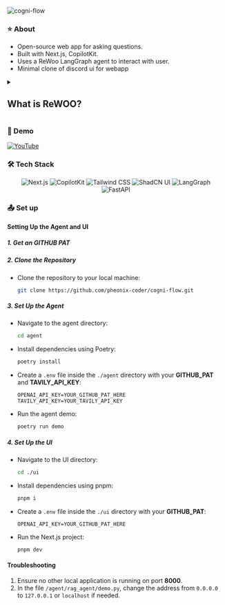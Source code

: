 ![cogni-flow](https://socialify.git.ci/pheonix-coder/cogni-flow/image?custom_description=QnA+AI+webapp+using+ReWoo+Agent&description=1&font=KoHo&name=1&owner=1&pattern=Overlapping+Hexagons&theme=Light)


### ⭐ About  

- Open-source web app for asking questions.  
- Built with Next.js, CopilotKit.  
- Uses a ReWoo LangGraph agent to interact with user.
- Minimal clone of discord ui for webapp

<details>
<summary><h2>What is ReWOO?</h2></summary>

ReWOO is an agent architecture designed to improve efficiency and simplify fine-tuning for tool use in AI systems. It features three main modules:

![image](https://github.com/user-attachments/assets/6745dd30-3470-4719-94aa-29357a301579)

### 🧠 Planner
- Generates a step-by-step plan in the following format:
  ```
  Plan: <reasoning>
  #E1 = Tool[argument for tool]
  Plan: <reasoning>
  #E2 = Tool[argument for tool with #E1 variable substitution]
  ...
  ```
- Leverages **variable substitution** to avoid redundant calls to the Planner LLM.

### Worker
- Executes the tools using the arguments provided by the Planner.

### 🧠 Solver
- Generates the final answer for the original task using the observations from the Worker.

Modules marked with a 🧠 emoji involve an LLM call. By consolidating tool usage planning, ReWOO reduces token consumption and execution time compared to ReACT-style architectures.

</details>

### :movie_camera: Demo
[![YouTube](http://i.ytimg.com/vi/lsqSSLxT8bE/hqdefault.jpg)](https://www.youtube.com/watch?v=lsqSSLxT8bE)

### :hammer_and_wrench: Tech Stack

<p align="center">
  <img src="https://img.shields.io/badge/Next.js-black?logo=next.js" alt="Next.js" />
  <img src="https://img.shields.io/badge/CopilotKit-🪁-black" alt="CopilotKit" />
  <img src="https://img.shields.io/badge/Tailwind_CSS-38B2AC?logo=tailwind-css&logoColor=white" alt="Tailwind CSS" />
  <img src="https://img.shields.io/badge/ShadCN--UI-7F56D9" alt="ShadCN UI" />
  <img src="https://img.shields.io/badge/LangGraph-purple" alt="LangGraph" />
  <img src="https://img.shields.io/badge/FastAPI-blue" alt="FastAPI" />
</p>

### :outbox_tray: Set up

#### **Setting Up the Agent and UI**

##### **1. Get an GITHUB PAT**

##### **2. Clone the Repository**
- Clone the repository to your local machine:
   ```sh
   git clone https://github.com/pheonix-coder/cogni-flow.git
   ```

##### **3. Set Up the Agent**
- Navigate to the agent directory:
   ```sh
   cd agent
   ```
- Install dependencies using Poetry:
   ```sh
   poetry install
   ```
- Create a `.env` file inside the `./agent` directory with your **GITHUB_PAT** and **TAVILY_API_KEY**:
   ```
   OPENAI_API_KEY=YOUR_GITHUB_PAT_HERE
   TAVILY_API_KEY=YOUR_TAVILY_API_KEY
   ```
- Run the agent demo:
   ```sh
   poetry run demo
   ```

##### **4. Set Up the UI**
- Navigate to the UI directory:
   ```sh
   cd ./ui
   ```
- Install dependencies using pnpm:
   ```sh
   pnpm i
   ```
- Create a `.env` file inside the `./ui` directory with your **GITHUB_PAT**:
   ```
   OPENAI_API_KEY=YOUR_GITHUB_PAT_HERE
   ```
- Run the Next.js project:
   ```sh
   pnpm dev
   ```

#### **Troubleshooting**
1. Ensure no other local application is running on port **8000**.
2. In the file `/agent/rag_agent/demo.py`, change the address from `0.0.0.0` to `127.0.0.1` or `localhost` if needed.
